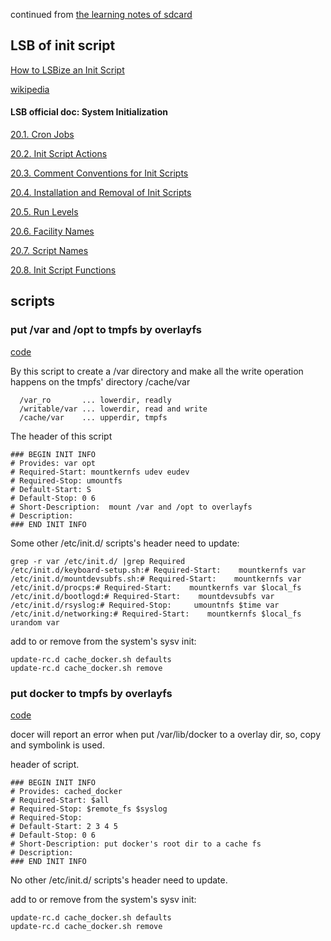 continued from [the learning notes of sdcard](https://github.com/marcusyh/system/blob/master/raspiberry/sdcard.md)

## LSB of init script

[How to LSBize an Init Script](https://wiki.debian.org/LSBInitScripts)

[wikipedia](https://en.wikipedia.org/wiki/Linux_Standard_Base#cite_note-2)

#### LSB official doc: System Initialization

[20.1. Cron Jobs](https://refspecs.linuxbase.org/LSB_3.1.1/LSB-Core-generic/LSB-Core-generic/sysinit.html)

[20.2. Init Script Actions](https://refspecs.linuxbase.org/LSB_3.1.1/LSB-Core-generic/LSB-Core-generic/iniscrptact.html)

[20.3. Comment Conventions for Init Scripts](https://refspecs.linuxbase.org/LSB_3.1.1/LSB-Core-generic/LSB-Core-generic/initscrcomconv.html)

[20.4. Installation and Removal of Init Scripts](https://refspecs.linuxbase.org/LSB_3.1.1/LSB-Core-generic/LSB-Core-generic/initsrcinstrm.html)

[20.5. Run Levels](https://refspecs.linuxbase.org/LSB_3.1.1/LSB-Core-generic/LSB-Core-generic/runlevels.html)

[20.6. Facility Names](https://refspecs.linuxbase.org/LSB_3.1.1/LSB-Core-generic/LSB-Core-generic/facilname.html)

[20.7. Script Names](https://refspecs.linuxbase.org/LSB_3.1.1/LSB-Core-generic/LSB-Core-generic/scrptnames.html)

[20.8. Init Script Functions](https://refspecs.linuxbase.org/LSB_3.1.1/LSB-Core-generic/LSB-Core-generic/iniscrptfunc.html)


## scripts
### put /var and /opt to tmpfs by overlayfs

[code](https://github.com/marcusyh/system/blob/master/raspiberry/etc/init.d/tmpfs_overlay.sh)

By this script to create a /var directory and make all the write operation happens on the tmpfs' directory /cache/var
```
  /var_ro       ... lowerdir, readly
  /writable/var ... lowerdir, read and write
  /cache/var    ... upperdir, tmpfs
```

The header of this script
```
### BEGIN INIT INFO
# Provides: var opt
# Required-Start: mountkernfs udev eudev
# Required-Stop: umountfs
# Default-Start: S
# Default-Stop: 0 6
# Short-Description:  mount /var and /opt to overlayfs
# Description:
### END INIT INFO
```

Some other /etc/init.d/ scripts's header need to update:
```
grep -r var /etc/init.d/ |grep Required
/etc/init.d/keyboard-setup.sh:# Required-Start:    mountkernfs var
/etc/init.d/mountdevsubfs.sh:# Required-Start:    mountkernfs var
/etc/init.d/procps:# Required-Start:    mountkernfs var $local_fs
/etc/init.d/bootlogd:# Required-Start:    mountdevsubfs var
/etc/init.d/rsyslog:# Required-Stop:     umountnfs $time var
/etc/init.d/networking:# Required-Start:    mountkernfs $local_fs urandom var
```

add to or remove from the system's sysv init:
```
update-rc.d cache_docker.sh defaults
update-rc.d cache_docker.sh remove
```

### put docker to tmpfs by overlayfs

[code](https://github.com/marcusyh/system/blob/master/raspiberry/etc/init.d/cache_docker.sh)

docer will report an error when put /var/lib/docker to a overlay dir, so, copy and symbolink is used.

header of script.
```
### BEGIN INIT INFO
# Provides: cached_docker
# Required-Start: $all
# Required-Stop: $remote_fs $syslog
# Required-Stop: 
# Default-Start: 2 3 4 5
# Default-Stop: 0 6
# Short-Description: put docker's root dir to a cache fs
# Description:
### END INIT INFO
```

No other /etc/init.d/ scripts's header need to update.


add to or remove from the system's sysv init:
```
update-rc.d cache_docker.sh defaults
update-rc.d cache_docker.sh remove
```
